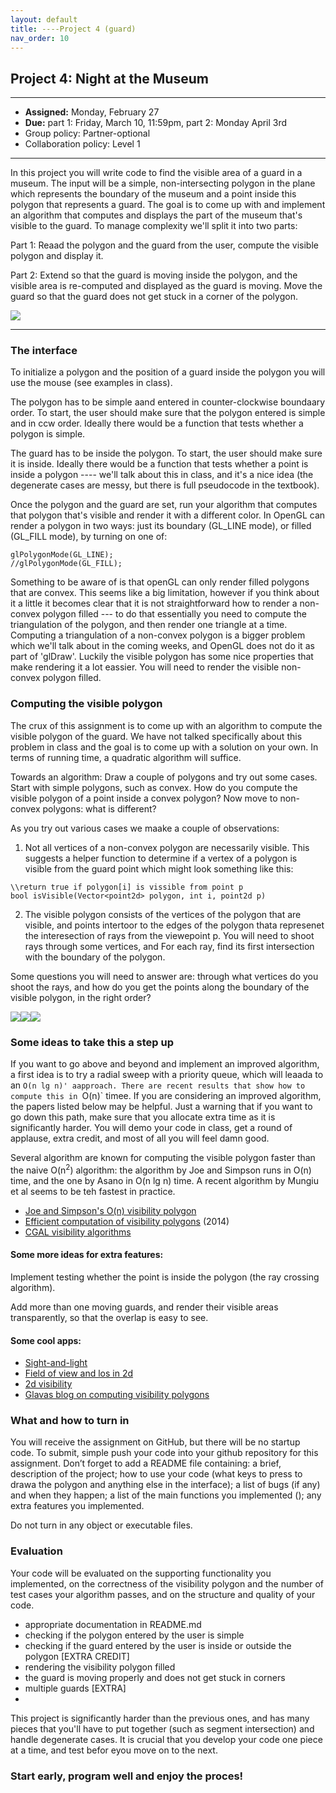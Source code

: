 ```yaml
---
layout: default 
title: ----Project 4 (guard)
nav_order: 10
---
```




## Project 4:  Night at the Museum 


*** 
* __Assigned:__ Monday, February 27
* __Due:__ part 1: Friday, March 10, 11:59pm, part 2: Monday April 3rd 
* Group policy: Partner-optional 
* Collaboration policy: Level 1

***

In this project you will write code to find the visible area of a guard in a museum. The input will be  a simple, non-intersecting polygon in the plane which represents the boundary of the museum and   a point inside this polygon that represents a guard. The goal  is to come up with and implement an algorithm that computes and displays the part of the museum that's visible to the guard. To manage complexity we'll split it into two parts:

Part 1:  Reaad the  polygon and the guard from the user,  compute the visible polygon and display it.

Part 2: Extend so that the guard is moving inside the polygon, and the visible area is re-computed and displayed as the guard is moving. Move the guard so  that the guard does not get stuck in a corner of the polygon.


![](guard0.png)


***

### The interface

To initialize a polygon and the position of a guard inside the polygon you will use the mouse (see examples in class). 

The polygon has to be simple aand entered in counter-clockwise boundaary order. To start, the user should make sure that the polygon entered is simple and in ccw order. Ideally there would be a function that tests whether a polygon is simple.


The guard has to be inside the polygon. To start, the user should make sure it is inside. Ideally there would be a function that tests whether a point is inside a polygon ---- we'll talk about this in class, and it's a nice idea (the degenerate cases are messy, but there is full pseudocode in the textbook).

Once the polygon and the guard are set, run your algorithm that computes that polygon that's visible and render it with a different color. In  OpenGL can render a polygon in two ways: just its boundary (GL_LINE mode), or filled (GL_FILL mode), by turning on one of:

```
glPolygonMode(GL_LINE);
//glPolygonMode(GL_FILL);
```

Something to be aware of is that openGL can only render filled polygons that are convex. This seems like a big limitation, however if you think about it a little it becomes clear that it is not straightforward how to render a non-convex polygon filled --- to do that essentially you need to compute the triangulation of the polygon, and then render one triangle at a time. Computing a triangulation of a non-convex polygon is a bigger problem which we'll talk about in the coming weeks, and OpenGL does not do it  as part of 'glDraw'.  Luckily the visible polygon has some nice properties that make rendering it a lot eassier.   You will need to render the visible non-convex polygon filled.



### Computing the visible polygon

The crux of this assignment is to come up with an algorithm to compute the visible polygon of the guard. We have not talked specifically about this problem in class and the goal  is to come up with a solution on your own. In terms of running time, a quadratic algorithm will suffice. 


Towards an algorithm:  Draw a couple of polygons and try out some cases.  Start with simple polygons, such as convex.   How do you compute the visible polygon of a point inside a convex polygon? Now move to non-convex polygons: what is different? 

As you try out various cases we maake a couple of observations: 

1. Not all vertices of a non-convex polygon are necessarily visible. This suggests a helper function to determine if a vertex of a polygon is visible from the guard point which might look something like this:   

```
\\return true if polygon[i] is vissible from point p
bool isVisible(Vector<point2d> polygon, int i, point2d p) 
```

2. The visible polygon consists of  the vertices of the polygon that are visible, and points intertoor to the edges of the polygon thata represenet the interesection of rays from the viewepoint p.  You will need to shoot rays through some vertices, and For each ray, find its first intersection with the boundary of the polygon.

Some questions you will need to answer are:  through what vertices do you shoot the rays, and how do you get the points along the boundary of the visible polygon, in the right order? 

![](guard4.png)![](guard5.png)![](guard6.png)[](guard7.png)


### Some ideas to take this a step up 

If you want to go above and beyond and implement an improved algorithm, a first idea is to try a radial sweep with a priority queue, which will leaada to an `O(n lg n)' aapproach. There are recent results that show how to compute this in `O(n)` timee. If you are considering an improved algorithm, the papers listed below may be helpful.  Just a warning that if you want to go down this path, make sure that you allocate  extra time as it is significantly harder. You will demo your code in class, get a round of applause, extra credit, and most of all you will feel damn good.   


Several algorithm are known for computing the visible polygon faster
than the naive O(n<sup>2</sup>) algorithm: the algorithm by  Joe and
Simpson runs in O(n) time, and the one by Asano in O(n lg n) time. A
recent algorithm by Mungiu et al seems to be teh fastest in practice. 

<ul>
  <li><a
  href="http://cs.smith.edu/~jorourke/books/ArtGalleryTheorems/Art_Gallery_Chapter_8.pdf">Joe
  and Simpson's O(n) visibility polygon</a>
											  
  <li><a href="https://arxiv.org/pdf/1403.3905v1.pdf">Efficient
  computation  of visibility polygons</a> (2014)
  <li><a href="https://doc.cgal.org/latest/Visibility_2/index.html#Chapter_2D_Visibility_Computation">CGAL
  visibility algorithms</a>
  
</ul>

#### Some more ideas for extra features: 

Implement testing whether the point is inside the polygon (the ray crossing algorithm). 

Add more than one moving guards, and render their visible areas transparently, so that the overlap is easy to see.



#### Some cool apps: 
<ul>
<li><a href="http://ncase.me/sight-and-light/">Sight-and-light</a> 

  <li><a href="https://legends2k.github.io/2d-fov/">Field of view and los in 2d</a>
  
  
  <li><a href="http://www.redblobgames.com/articles/visibility/">2d
  visibility</a>

  <li><a
  href="https://davidglavas.me/computing-visibility-polygons/">Glavas
  blog on computing visibility polygons</a>

</ul>


### What and how to turn in
You will receive the assignment on GitHub, but there will be no startup code. To submit, simple push your code into your github repository for this assignment. Don’t forget to add a README file containing:  a brief, description of the project; how to use your code (what keys to press to drawa the polygon and anything else in the interface); a list of bugs (if any) and when they happen;  a list of the main functions you implemented (); any extra features you implemented. 

Do not turn in any object or executable files.

### Evaluation

Your code will be evaluated on the supporting functionality you implemented, on the correctness of the visibility polygon and the number of test cases your algorithm passes,  and on the structure and quality of your code. 
- appropriate documentation in README.md  
- checking if the polygon entered by the user is simple 
- checking if the guard entered by the user is inside or outside the polygon [EXTRA CREDIT]
- rendering the visibility polygon filled 
- the guard is moving properly and  does not get stuck in corners 
- multiple guards [EXTRA]
- 




This project is significantly harder than the previous ones, and has many pieces that you'll have to put together (such as segment intersection) and handle degenerate cases. It is crucial that you develop your code one piece at a time, and test befor eyou move on to the next.  

### Start early, program well and enjoy the proces!

